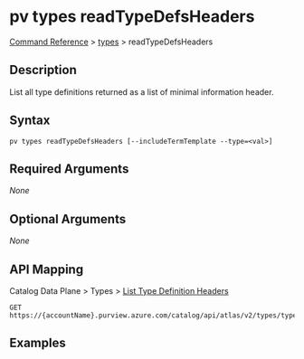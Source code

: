 # pv types readTypeDefsHeaders
[Command Reference](../../../README.md#command-reference) > [types](./main.md) > readTypeDefsHeaders

## Description
List all type definitions returned as a list of minimal information header.

## Syntax
```
pv types readTypeDefsHeaders [--includeTermTemplate --type=<val>]
```

## Required Arguments
*None*

## Optional Arguments
*None*

## API Mapping
Catalog Data Plane > Types > [List Type Definition Headers](https://docs.microsoft.com/en-us/rest/api/purview/catalogdataplane/types/list-type-definition-headers)
```
GET https://{accountName}.purview.azure.com/catalog/api/atlas/v2/types/typedefs/headers
```

## Examples
```powershell

```